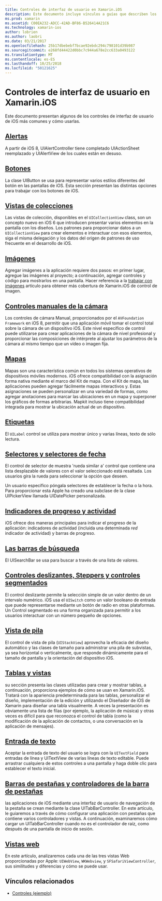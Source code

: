 ```yaml
---
title: Controles de interfaz de usuario en Xamarin.iOS
description: Este documento incluye vínculos a guías que describen los distintos controles de interfaz de usuario de iOS disponibles para los desarrolladores de Xamarin.iOS. Contenido vinculado describe alertas, botones, las vistas de colección, imágenes, controles manuales de la cámara, mapas, etiquetas, selectores, selectores de fecha y mucho más.
ms.prod: xamarin
ms.assetid: C00EA232-ADCC-42AD-BF86-B526414A21C6
ms.technology: xamarin-ios
author: lobrien
ms.author: laobri
ms.date: 03/21/2017
ms.openlocfilehash: 25b17dbebebf7bcae92ebdc294c798101d39b987
ms.sourcegitcommit: e268fd44422d0bbc7c944a678e2cc633a0493122
ms.translationtype: MT
ms.contentlocale: es-ES
ms.lasthandoff: 10/25/2018
ms.locfileid: "50121625"
---
```

# <a name="user-interface-controls-in-xamarinios"></a>Controles de interfaz de usuario en Xamarin.iOS

Este documento presentan algunos de los controles de interfaz de usuario de iOS más comunes y cómo usarlas.

## <a name="alertsalertsmd"></a>[Alertas](alerts.md)

A partir de iOS 8, UIAlertController tiene completado UIActionSheet reemplazado y UIAlertView de los cuales están en desuso.

## <a name="buttonsbuttonsmd"></a>[Botones](buttons.md)

La clase UIButton se usa para representar varios estilos diferentes del botón en las pantallas de iOS. Esta sección presentan las distintas opciones para trabajar con los botones de iOS.

## <a name="collection-viewsuicollectionviewmd"></a>[Vistas de colecciones](uicollectionview.md)

Las vistas de colección, disponibles en el `UICollectionView` class, son un concepto nuevo en iOS 6 que introducen presentar varios elementos en la pantalla con los diseños. Los patrones para proporcionar datos a un `UICollectionView` para crear elementos e interactuar con esos elementos, siga el misma delegación y los datos del origen de patrones de uso frecuente en el desarrollo de iOS.

## <a name="imagesimagemd"></a>[Imágenes](image.md)

Agregar imágenes a la aplicación requiere dos pasos: en primer lugar, agregue las imágenes al proyecto; a continuación, agregar controles y código para mostrarlos en una pantalla. Hacer referencia a la [trabajar con imágenes](~/ios/app-fundamentals/images-icons/index.md) artículo para obtener más cobertura de Xamarin.iOS de control de imagen.

## <a name="manual-camera-controlsintro-to-manual-camera-controlsmd"></a>[Controles manuales de la cámara](intro-to-manual-camera-controls.md)

Los controles de cámara Manual, proporcionados por el `AVFoundation Framework` en iOS 8, permitir que una aplicación móvil tomar el control total sobre la cámara de un dispositivo iOS. Este nivel específico de control puede utilizarse para crear aplicaciones de la cámara de nivel profesional y proporcionar las composiciones de intérprete al ajustar los parámetros de la cámara al mismo tiempo que un vídeo o imagen fija.

## <a name="mapsios-mapsindexmd"></a>[Mapas](ios-maps/index.md)

Mapas son una característica común en todos los sistemas operativos de dispositivos móviles modernos. iOS ofrece compatibilidad con la asignación forma nativa mediante el marco del Kit de mapa. Con el Kit de mapa, las aplicaciones pueden agregar fácilmente mapas interactivos y. Estas asignaciones se pueden personalizar en una variedad de formas, como agregar anotaciones para marcar las ubicaciones en un mapa y superponer los gráficos de formas arbitrarias. Mapkit incluso tiene compatibilidad integrada para mostrar la ubicación actual de un dispositivo.

## <a name="labelslabelsmd"></a>[Etiquetas](labels.md)

El `UILabel` control se utiliza para mostrar único y varias líneas, texto de sólo lectura.

## <a name="pickers-and-date-pickerspickermd"></a>[Selectores y selectores de fecha](picker.md)

El control de selector de muestra 'rueda similar a' control que contiene una lista desplazable de valores con el valor seleccionado está resaltada. Los usuarios gira la rueda para seleccionar la opción que deseen.

Un usuario específico póngala selectores de establecer la fecha o la hora. Para proporcionar esta Apple ha creado una subclase de la clase UIPickerView llamada UIDatePicker personalizada.

## <a name="progress-and-activity-indicatorsprogress-activity-indicatormd"></a>[Indicadores de progreso y actividad](progress-activity-indicator.md)

iOS ofrece dos maneras principales para indicar el progreso de la aplicación: indicadores de actividad (incluida una determinada _red_ indicador de actividad) y barras de progreso.

## <a name="search-barssearchbarmd"></a>[Las barras de búsqueda](searchbar.md)

El UISearchBar se usa para buscar a través de una lista de valores. 

## <a name="sliders-steppers-and-segmented-controlsslider-switch-segmented-controlsmd"></a>[Controles deslizantes, Steppers y controles segmentados](slider-switch-segmented-controls.md)

El control deslizante permite la selección simple de un valor dentro de un intervalo numérico. iOS usa el `UISwitch` como un valor booleano de entrada que puede representarse mediante un botón de radio en otras plataformas. Un Control segmentado es una forma organizada para permitir a los usuarios interactuar con un número pequeño de opciones.

## <a name="stack-viewuistackviewmd"></a>[Vista de pila](uistackview.md)

El control de vista de pila (`UIStackView`) aprovecha la eficacia del diseño automático y las clases de tamaño para administrar una pila de subvistas, ya sea horizontal o verticalmente, que responde dinámicamente para el tamaño de pantalla y la orientación del dispositivo iOS.

## <a name="tables-and-cellstablesindexmd"></a>[Tablas y vistas](tables/index.md)

su sección presenta las clases utilizadas para crear y mostrar tablas, a continuación, proporciona ejemplos de cómo se usan en Xamarin.iOS. Tratará con la apariencia predeterminada para las tablas, personalizar el diseño, implementación de la edición y utilizando el Diseñador de iOS de Xamarin para diseñar una tabla visualmente. A veces la presentación es obviamente una lista de filas (por ejemplo, la aplicación de música) y otras veces es difícil para que reconozca el control de tabla (como la modificación de la aplicación de contactos, o una conversación en la aplicación de mensajes).

## <a name="text-inputtext-inputmd"></a>[Entrada de texto](text-input.md)

Aceptar la entrada de texto del usuario se logra con la `UITextField` para entradas de línea y UITextView de varias líneas de texto editable. Puede arrastrar cualquiera de estos controles a una pantalla y haga doble clic para establecer el texto inicial.

## <a name="tab-bars-and-tab-bar-controllerscreating-tabbed-applicationsmd"></a>[Barras de pestañas y controladores de la barra de pestañas](creating-tabbed-applications.md)

las aplicaciones de iOS mediante una interfaz de usuario de navegación de la pestaña se crean mediante la clase UITabBarController. En este artículo, le guiaremos a través de cómo configurar una aplicación con pestañas que contiene varios controladores y vistas. A continuación, examinaremos cómo cargar un UITabBarController cuando no es el controlador de raíz, como después de una pantalla de inicio de sesión.

## <a name="web-viewsuiwebviewmd"></a>[Vistas web](uiwebview.md)

En este artículo, analizaremos cada una de las tres vistas Web proporcionadas por Apple: `UIWebView`, `WKWebview`, y `SFSafariViewController`, sus similitudes y diferencias y cómo se puede usar.

## <a name="related-links"></a>Vínculos relacionados

- [Controles (ejemplo)](https://developer.xamarin.com/samples/Controls/)
